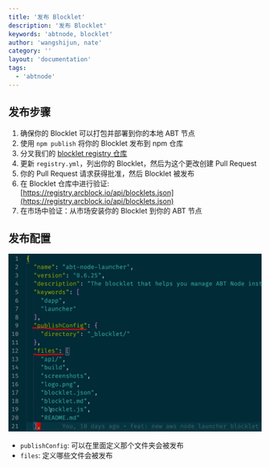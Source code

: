 ```yaml
---
title: '发布 Blocklet'
description: '发布 Blocklet'
keywords: 'abtnode, blocklet'
author: 'wangshijun, nate'
category: ''
layout: 'documentation'
tags:
  - 'abtnode'
---
```


## 发布步骤

1. 确保你的 Blocklet 可以打包并部署到你的本地 ABT 节点
2. 使用 `npm publish` 将你的 Blocklet 发布到 npm 仓库
3. 分叉我们的 [blocklet registry 仓库](https://github.com/arcblock/blocklets)
4. 更新 `registry.yml`，列出你的 Blocklet，然后为这个更改创建 Pull Request
5. 你的 Pull Request 请求获得批准，然后 Blocklet 被发布
6. 在 Blocklet 仓库中进行验证: [https://registry.arcblock.io/api/blocklets.json](https://registry.arcblock.io/api/blocklets.json)
7. 在市场中验证：从市场安装你的 Blocklet 到你的 ABT 节点

## 发布配置

![](./images/publish-blocklets-1.png)

- `publishConfig`: 可以在里面定义那个文件夹会被发布
- `files`: 定义哪些文件会被发布
